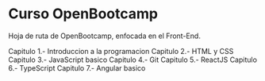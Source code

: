 # Curso OpenBootcamp
Hoja de ruta de OpenBootcamp, enfocada en el Front-End.

Capitulo 1.- Introduccion a la programacion
Capitulo 2.- HTML y CSS
Capitulo 3.- JavaScript basico
Capitulo 4.- Git
Capitulo 5.- ReactJS
Capitulo 6.- TypeScript
Capitulo 7.- Angular basico
